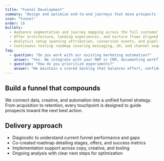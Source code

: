 ```yaml
---
title: "Funnel Development"
summary: "Design and optimize end-to-end journeys that move prospects from first touch to revenue."
icon: "Funnel"
order: 10
bullets:
  - Audience segmentation and journey mapping across the full customer lifecycle
  - Offer architecture, landing experiences, and nurture flows aligned to intent
  - Analytics setup spanning attribution, conversion events, and pipeline impact
  - Continuous testing roadmap covering messaging, UX, and channel sequencing
faq:
  - question: "Do you work with our existing marketing automation?"
    answer: "Yes. We integrate with your MAP or CRM, documenting workflows and ensuring the stack supports the funnel design."
  - question: "How do you prioritize experiments?"
    answer: "We maintain a scored backlog that balances effort, confidence, and impact so the roadmap always targets the highest-leverage steps."
---
```


## Build a funnel that compounds

We connect data, creative, and automation into a unified funnel strategy. From acquisition to retention, every touchpoint is designed to guide prospects toward the next best action.

## Delivery approach

- Diagnostic to understand current funnel performance and gaps
- Co-created roadmap detailing stages, offers, and success metrics
- Implementation support across copy, creative, and tooling
- Ongoing analysis with clear next steps for optimization
